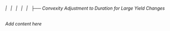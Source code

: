 ###### |   |   |   |   |   ├── Convexity Adjustment to Duration for Large Yield Changes

*Add content here*